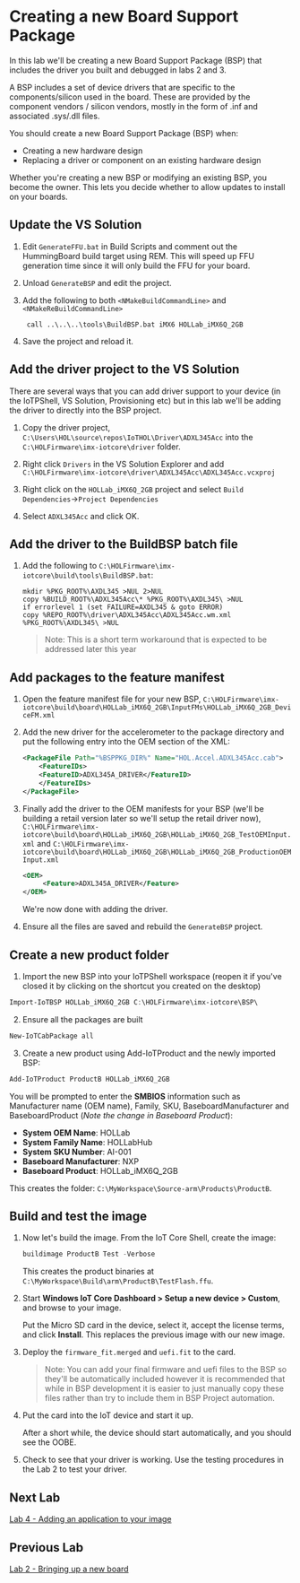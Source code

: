 # Creating a new Board Support Package

In this lab we'll be creating a new Board Support Package (BSP) that includes the driver you built and debugged in labs 2 and 3. 

A BSP includes a set of device drivers that are specific to the components/silicon used in the board. These are provided by the component vendors / silicon vendors, mostly in the form of .inf and associated .sys/.dll files.

You should create a new Board Support Package (BSP) when:
- Creating a new hardware design
- Replacing a driver or component on an existing hardware design

Whether you're creating a new BSP or modifying an existing BSP, you become the owner. This lets you decide whether to allow updates to install on your boards.

## Update the VS Solution

1. Edit `GenerateFFU.bat` in Build Scripts and comment out the HummingBoard build target using REM. This will speed up FFU generation time since it will only build the FFU for your board.
2. Unload `GenerateBSP` and edit the project.
3. Add the following to both `<NMakeBuildCommandLine>` and `<NMakeReBuildCommandLine>`

        call ..\..\..\tools\BuildBSP.bat iMX6 HOLLab_iMX6Q_2GB

4. Save the project and reload it.

## Add the driver project to the VS Solution

There are several ways that you can add driver support to your device (in the IoTPShell, VS Solution, Provisioning etc) but in this lab we'll be adding the driver to directly into the BSP project.

1. Copy the driver project, `C:\Users\HOL\source\repos\IoTHOL\Driver\ADXL345Acc` into the `C:\HOLFirmware\imx-iotcore\driver` folder.

2. Right click `Drivers` in the VS Solution Explorer and add `C:\HOLFirmware\imx-iotcore\driver\ADXL345Acc\ADXL345Acc.vcxproj`

3. Right click on the `HOLLab_iMX6Q_2GB` project and select `Build Dependencies`->`Project Dependencies`

4. Select `ADXL345Acc` and click OK.

## Add the driver to the BuildBSP batch file

1. Add the following to `C:\HOLFirmware\imx-iotcore\build\tools\BuildBSP.bat`:

   ```
   mkdir %PKG_ROOT%\AXDL345 >NUL 2>NUL
   copy %BUILD_ROOT%\ADXL345Acc\* %PKG_ROOT%\AXDL345\ >NUL
   if errorlevel 1 (set FAILURE=AXDL345 & goto ERROR)
   copy %REPO_ROOT%\driver\ADXL345Acc\ADXL345Acc.wm.xml %PKG_ROOT%\AXDL345\ >NUL
   ```
   
   > Note: This is a short term workaround that is expected to be addressed later this year

## Add packages to the feature manifest

1. Open the feature manifest file for your new BSP, `C:\HOLFirmware\imx-iotcore\build\board\HOLLab_iMX6Q_2GB\InputFMs\HOLLab_iMX6Q_2GB_DeviceFM.xml`

2. Add the new driver for the accelerometer to the package directory and put the following entry into the OEM section of the XML:

   ```xml
   <PackageFile Path="%BSPPKG_DIR%" Name="HOL.Accel.ADXL345Acc.cab">
       <FeatureIDs>
       <FeatureID>ADXL345A_DRIVER</FeatureID>
       </FeatureIDs>
   </PackageFile>
   ```

3. Finally add the driver to the OEM manifests for your BSP (we'll be building a retail version later so we'll setup the retail driver now), `C:\HOLFirmware\imx-iotcore\build\board\HOLLab_iMX6Q_2GB\HOLLab_iMX6Q_2GB_TestOEMInput.xml` and `C:\HOLFirmware\imx-iotcore\build\board\HOLLab_iMX6Q_2GB\HOLLab_iMX6Q_2GB_ProductionOEMInput.xml`

   ```xml
   <OEM>
        <Feature>ADXL345A_DRIVER</Feature>
   </OEM>
   ```

   We're now done with adding the driver.

4. Ensure all the files are saved and rebuild the `GenerateBSP` project.

## Create a new product folder

1. Import the new BSP into your IoTPShell workspace (reopen it if you've closed it by clicking on the shortcut you created on the desktop)

```powershell
Import-IoTBSP HOLLab_iMX6Q_2GB C:\HOLFirmware\imx-iotcore\BSP\
```

2. Ensure all the packages are built

```powershell
New-IoTCabPackage all
```

3. Create a new product using Add-IoTProduct and the newly imported BSP:

```powershell
Add-IoTProduct ProductB HOLLab_iMX6Q_2GB
```

You will be prompted to enter the **SMBIOS** information such as Manufacturer name (OEM name), Family, SKU, BaseboardManufacturer and BaseboardProduct (*Note the change in Baseboard Product*):

- **System OEM Name**: HOLLab
- **System Family Name**: HOLLabHub
- **System SKU Number**: AI-001
- **Baseboard Manufacturer**: NXP
- **Baseboard Product**: HOLLab_iMX6Q_2GB
  
This creates the folder: `C:\MyWorkspace\Source-arm\Products\ProductB`.

## Build and test the image

1. Now let's build the image. From the IoT Core Shell, create the image:

   ```powershell
   buildimage ProductB Test -Verbose
   ```

   This creates the product binaries at `C:\MyWorkspace\Build\arm\ProductB\TestFlash.ffu`.

2. Start **Windows IoT Core Dashboard > Setup a new device > Custom**, and browse to your image.
   
   Put the Micro SD card in the device, select it, accept the license terms, and click **Install**. This replaces the previous image with our new image.

3. Deploy the `firmware_fit.merged` and `uefi.fit` to the card.

   > Note: You can add your final firmware and uefi files to the BSP so they'll be automatically included however it is recommended that while in BSP development it is easier to just manually copy these files rather than try to include them in BSP Project automation.
   
4. Put the card into the IoT device and start it up.
   
   After a short while, the device should start automatically, and you should see the OOBE.

5. Check to see that your driver is working. Use the testing procedures in the Lab 2 to test your driver.

## Next Lab

[Lab 4 - Adding an application to your image](/Labs/Lab4/Lab4_Adding_an_app_to_your_image.md)

## Previous Lab

[Lab 2 - Bringing up a new board](/Labs/Lab2/Lab2_Bringing_up_a_new_board.md)